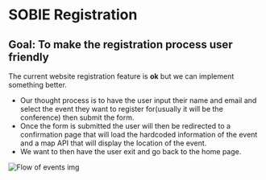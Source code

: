 # SOBIE Registration
## Goal: To make the registration process user friendly
The current website registration feature is **ok** but we can implement something better.
- Our thought process is to have the user input their name and email and select the event they want to register for(usually it will be the conference) then submit the form.
- Once the form is submitted the user will then be redirected to a confirmation page that will load the hardcoded information of the event and a map API that will display the location of the event.
- We want to then have the user exit and go back to the home page. 

![Flow of events img](https://github.com/marvin-2056/SOBIE-Register/blob/main/img/flow_final.png)
